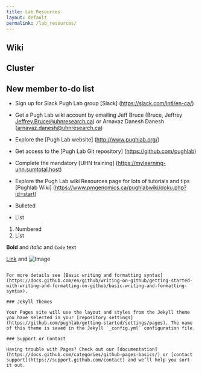 ```yaml
---
title: Lab Resources
layout: default
permalink: /lab_resources/
---
```

## Wiki

## Cluster

## New member to-do list

- Sign up for Slack Pugh Lab group [Slack] (https://slack.com/intl/en-ca/)
- Get a Pugh Lab wiki account by emailing Jeff Bruce (Bruce, Jeffrey <Jeffrey.Bruce@uhnresearch.ca>) or Arnavaz Danesh Danesh  (<arnavaz.danesh@uhnresearch.ca>)
- Explore the [Pugh Lab website] (http://www.pughlab.org/)
- Get access to the [Pugh Lab Git repository] (https://github.com/pughlab)
- Complete the mandatory [UHN training] (https://mylearning-uhn.sumtotal.host)
- Explore the Pugh Lab wiki Resources page for lots of tutorials and tips [Pughlab Wiki] (https://www.pmgenomics.ca/pughlabwiki/doku.php?id=start)




- Bulleted
- List

1. Numbered
2. List

**Bold** and _Italic_ and `Code` text

[Link](url) and ![Image](src)
```

For more details see [Basic writing and formatting syntax](https://docs.github.com/en/github/writing-on-github/getting-started-with-writing-and-formatting-on-github/basic-writing-and-formatting-syntax).

### Jekyll Themes

Your Pages site will use the layout and styles from the Jekyll theme you have selected in your [repository settings](https://github.com/pughlab/getting-started/settings/pages). The name of this theme is saved in the Jekyll `_config.yml` configuration file.

### Support or Contact

Having trouble with Pages? Check out our [documentation](https://docs.github.com/categories/github-pages-basics/) or [contact support](https://support.github.com/contact) and we’ll help you sort it out.
